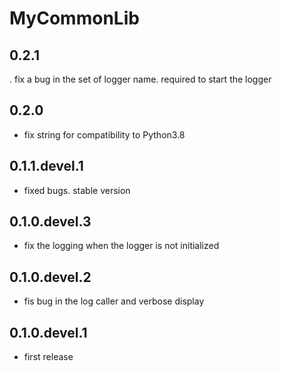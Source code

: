 # MyCommonLib

## 0.2.1
. fix a bug in the set of logger name. required to start the logger

## 0.2.0

- fix string for compatibility to Python3.8

## 0.1.1.devel.1

- fixed bugs. stable version

## 0.1.0.devel.3

- fix the logging when the logger is not initialized

## 0.1.0.devel.2

- fis bug in the log caller and verbose display

## 0.1.0.devel.1

- first release